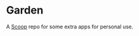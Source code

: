 # Garden

A [Scoop](https://github.com/ScoopInstaller/Scoop) repo for some extra apps for personal use.

